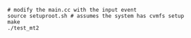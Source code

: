     # modify the main.cc with the input event
    source setuproot.sh # assumes the system has cvmfs setup
    make
    ./test_mt2
